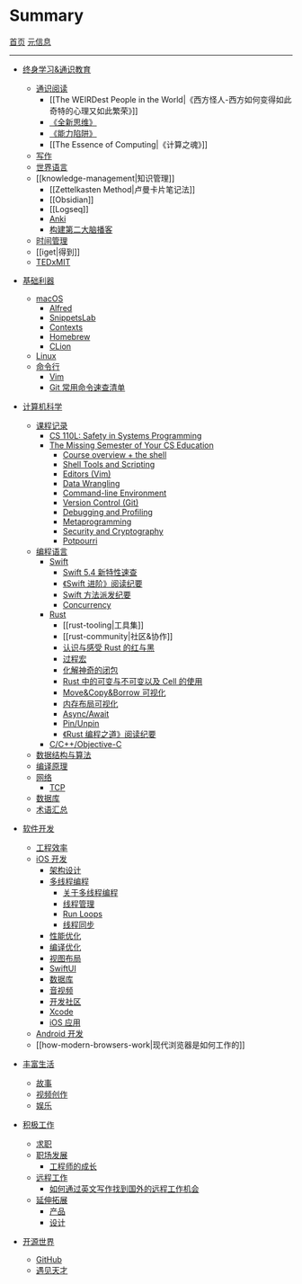 # Summary

[首页](./Introduction.md)
[元信息](./meta/meta.md)

---

- [终身学习&通识教育](./education/education.md)

  - [通识阅读](./education/reading/reading.md)
    -  [[The WEIRDest People in the World|《西方怪人-西方如何变得如此奇特的心理又如此繁荣》]] 
    - [《全新思维》](./education/reading/a-whole-new-mind.md)
    - [《能力陷阱》](./education/reading/act-like-a-leader.md)
    - [[The Essence of Computing|《计算之魂》]]
  - [写作](./education/writing/writing.md)
  - [世界语言](./education/language.md)
  - [[knowledge-management|知识管理]]
    - [[Zettelkasten Method|卢曼卡片笔记法]]
    - [[Obsidian]]
    - [[Logseq]]
    - [Anki](./education/anki.md)
    - [构建第二大脑播客](./education/second-brain-podcast.md)
  - [时间管理](./productivity/productivity.md)
  - [[iget|得到]]
  - [TEDxMIT](./education/tedxmit.md)

- [基础利器](./infrastructure/infrastructure.md)
  - [macOS](./macOS/macOS.md)
    - [Alfred](./macOS/alfred.md)
    - [SnippetsLab](./macOS/snippetsLab.md)
    - [Contexts](./macOS/contexts.md)
    - [Homebrew](./macOS/homebrew.md)
    - [CLion](./macOS/clion.md)
  - [Linux](./linux/linux.md)
  - [命令行](./cli/cli.md)
    - [Vim](./cli/vim.md)
    - [Git 常用命令速查清单](./cli/git-quick-checklist.md)
- [计算机科学](./cs/cs.md)

  - [课程记录]()
    - [CS 110L: Safety in Systems Programming](./cs/class/cs110l.md)
    - [The Missing Semester of Your CS Education](./cs/class/missing-semester.md)
      - [Course overview + the shell](./cs/class/missing-semester/course-shell.md)
      - [Shell Tools and Scripting](./cs/class/missing-semester/shell-tools.md)
      - [Editors (Vim)](./cs/class/missing-semester/editors.md)
      - [Data Wrangling](./cs/class/missing-semester/data-wrangling.md)
      - [Command-line Environment](./cs/class/missing-semester/command-line.md)
      - [Version Control (Git)](./cs/class/missing-semester/version-control.md)
      - [Debugging and Profiling](./cs/class/missing-semester/debugging-profiling.md)
      - [Metaprogramming](./cs/class/missing-semester/metaprogramming.md)
      - [Security and Cryptography](./cs/class/missing-semester/security.md)
      - [Potpourri](./cs/class/missing-semester/potpourri.md)
  - [编程语言](./programming-languages/programming-languages.md)
    - [Swift](./programming-languages/swift/swift.md)
      - [Swift 5.4 新特性速查](./programming-languages/swift/what's-new-5-4.md)
      - [《Swift 进阶》阅读纪要](./programming-languages/swift/advanced-swift.md)
      - [Swift 方法派发纪要](./programming-languages/swift/swift-method-dispatch-notes.md)
      - [Concurrency](./programming-languages/swift/concurrency.md)
    - [Rust](./programming-languages/rust/rust.md)
      - [[rust-tooling|工具集]]
      - [[rust-community|社区&协作]]
      - [认识与感受 Rust 的红与黑](./programming-languages/rust/insights_about_rust.md)
      - [过程宏](./programming-languages/rust/concepts/proc_macro.md)
      - [化解神奇的闭包](./programming-languages/rust/concepts/closure.md)
      - [Rust 中的可变与不可变以及 Cell 的使用](./programming-languages/rust/concepts/interior_mutability_and_cells.md)
      - [Move&Copy&Borrow 可视化](./programming-languages/rust/concepts/move_copy_borrow.md)
      - [内存布局可视化](./programming-languages/rust/concepts/memory_layout.md)
      - [Async/Await](./programming-languages/rust/concepts/async_await.md)
      - [Pin/Unpin](./programming-languages/rust/concepts/pin_unpin.md)
      - [《Rust 编程之道》阅读纪要](./programming-languages/rust/tao-of-rust.md)
    - [C/C++/Objective-C](./programming-languages/c-style/c-style.md)
  - [数据结构与算法](./cs/algorithms.md)
  - [编译原理](./cs/compiliers.md)
  - [网络](./cs/networking/networking.md)
    - [TCP](./cs/networking/tcp.md)
  - [数据库](./cs/database.md)
  - [术语汇总](./cs/terminology.md)

- [软件开发](./software-development/software-development.md)

  - [工程效率](./software-development/engineering.md)
  - [iOS 开发](./iOSDev/iOSDev.md)
    - [架构设计](./iOSDev/architecture.md)
    - [多线程编程](./iOSDev/threading-programming/threading-programming.md)
      - [关于多线程编程](./iOSDev/threading-programming/about.md)
      - [线程管理](./iOSDev/threading-programming/thread-management.md)
      - [Run Loops](./iOSDev/threading-programming/run-loops.md)
      - [线程同步](./iOSDev/threading-programming/synchronization.md)
    - [性能优化](./iOSDev/performance.md)
    - [编译优化](./iOSDev/build-optimization.md)
    - [视图布局](./iOSDev/ui-layout.md)
    - [SwiftUI](./iOSDev/swift-ui.md)
    - [数据库](./iOSDev/database.md)
    - [音视频](./iOSDev/av.md)
    - [开发社区](./iOSDev/community.md)
    - [Xcode](./iOSDev/xcode.md)
    - [iOS 应用](./iOSDev/apps.md)
  - [Android 开发](./software-development/android.md)
  - [[how-modern-browsers-work|现代浏览器是如何工作的]]

- [丰富生活](./life/life.md)

  - [故事](./life/stories.md)
  - [视频创作](./life/video_creation.md)
  - [娱乐](./life/entertainment.md)

- [积极工作](./work/work.md)

  - [求职](./work/job-hunt.md)
  - [职场发展](./work/career.md)
    - [工程师的成长](./work/articles/better-engineer.md)
  - [远程工作](./work/remote.md)
    - [如何通过英文写作找到国外的远程工作机会](./work/articles/how-to-get-a-remote-job-by-writing-in-english.md)
  - [延伸拓展](./work/slashie.md)
    - [产品](./product/product.md)
    - [设计](./design/design.md)

- [开源世界](./open-source/open-source.md)
  - [GitHub](./open-source/github.md)
  - [遇见天才](./open-source/meet-geniuses.md)
